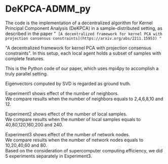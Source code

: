 # DeKPCA-ADMM_py
The code is the implementation of a decentralized algorithm for Kernel Principal Component Analysis (DeKPCA) in a sample-distributed setting, as described in the paper 
"`
  [A decentralized framework for kernel PCA with projection consensus constraints](https://arxiv.org/abs/2211.15953)
"`

"A decentralized framework for kernel PCA with projection consensus constraints". In this setup, each local agent holds a subset of samples with complete features.

This is the Python code of our paper, which uses mpi4py to accomplish a truly parallel setting.

Eigenvectors computed by SVD is regarded as ground truth.

Experiment1 shows effect of the number of neighbors.   
We compare results when the number of neighbors equals to 2,4,6,8,10 and 12.

Experiment2 shows effect of the number of local samples.  
We compare results when the number of local samples equals to 40,80,120,160,200 and 240.

Experiment3 shows effect of the number of network nodes.  
We compare results when the number of network nodes equals to 10,20,40,60 and 80.  
Based on the consideration of supercomputer computing efficiency, we did 5 experiments separately in Experiment3.
